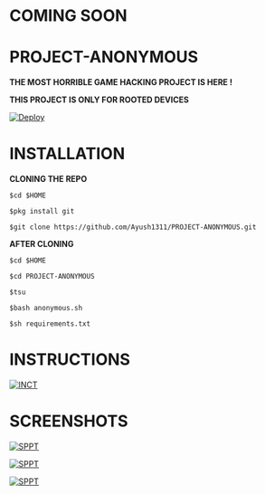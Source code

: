 # COMING SOON


# PROJECT-ANONYMOUS

**THE MOST HORRIBLE GAME HACKING PROJECT IS HERE !**

**THIS PROJECT IS ONLY FOR ROOTED DEVICES**

[![Deploy](https://telegra.ph/file/7ca5bc0f3e72ac82edb1f.jpg)](https://ayush1311.github.io/PROJECT-ANONYMOUS/)

# INSTALLATION

**CLONING THE REPO**

 `$cd $HOME`
 
 `$pkg install git`

 `$git clone https://github.com/Ayush1311/PROJECT-ANONYMOUS.git`

 
**AFTER CLONING**
  
 `$cd $HOME`

 `$cd PROJECT-ANONYMOUS`

 `$tsu`

 `$bash anonymous.sh`

 `$sh requirements.txt`

# INSTRUCTIONS

[![INCT](https://telegra.ph/file/d1410d93afc95075703a9.png)]()

# SCREENSHOTS

[![SPPT](https://telegra.ph/file/c1d18c72958d5125f417d.png)]()

[![SPPT](https://telegra.ph/file/1e5f3fff17e722f6fe91c.png)]()

[![SPPT](https://telegra.ph/file/5578b046968fd9cba25f3.png)]()
